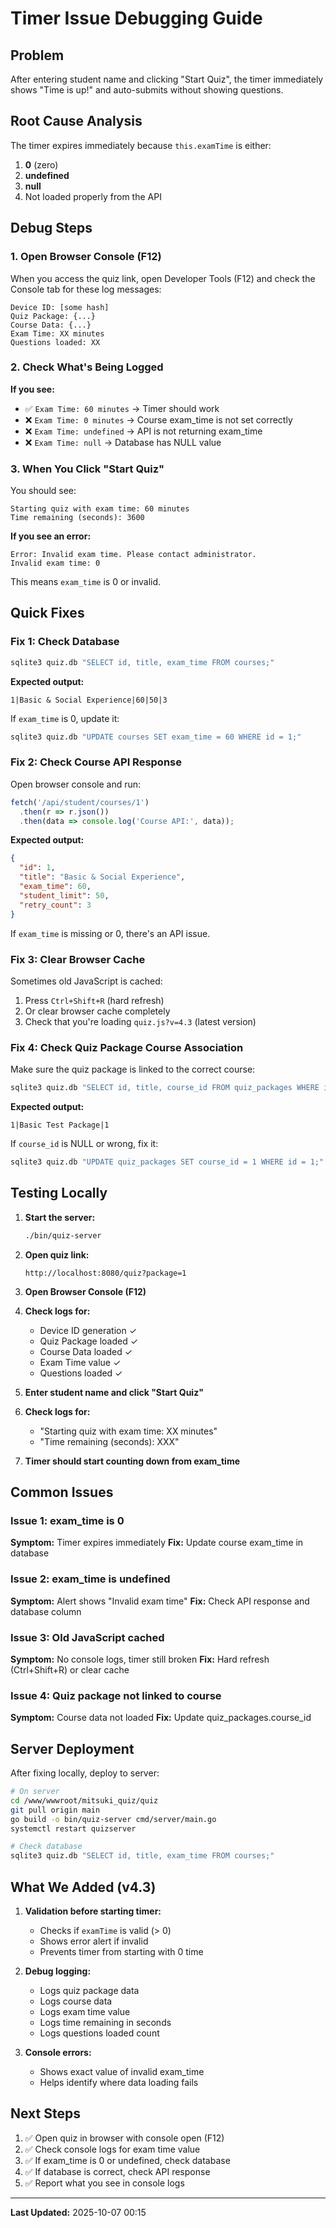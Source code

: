 # Timer Issue Debugging Guide

## Problem
After entering student name and clicking "Start Quiz", the timer immediately shows "Time is up!" and auto-submits without showing questions.

## Root Cause Analysis

The timer expires immediately because `this.examTime` is either:
1. **0** (zero)
2. **undefined**
3. **null**
4. Not loaded properly from the API

## Debug Steps

### 1. Open Browser Console (F12)
When you access the quiz link, open Developer Tools (F12) and check the Console tab for these log messages:

```
Device ID: [some hash]
Quiz Package: {...}
Course Data: {...}
Exam Time: XX minutes
Questions loaded: XX
```

### 2. Check What's Being Logged

**If you see:**
- ✅ `Exam Time: 60 minutes` → Timer should work
- ❌ `Exam Time: 0 minutes` → Course exam_time is not set correctly
- ❌ `Exam Time: undefined` → API is not returning exam_time
- ❌ `Exam Time: null` → Database has NULL value

### 3. When You Click "Start Quiz"

You should see:
```
Starting quiz with exam time: 60 minutes
Time remaining (seconds): 3600
```

**If you see an error:**
```
Error: Invalid exam time. Please contact administrator.
Invalid exam time: 0
```

This means `exam_time` is 0 or invalid.

## Quick Fixes

### Fix 1: Check Database
```bash
sqlite3 quiz.db "SELECT id, title, exam_time FROM courses;"
```

**Expected output:**
```
1|Basic & Social Experience|60|50|3
```

If `exam_time` is 0, update it:
```bash
sqlite3 quiz.db "UPDATE courses SET exam_time = 60 WHERE id = 1;"
```

### Fix 2: Check Course API Response

Open browser console and run:
```javascript
fetch('/api/student/courses/1')
  .then(r => r.json())
  .then(data => console.log('Course API:', data));
```

**Expected output:**
```json
{
  "id": 1,
  "title": "Basic & Social Experience",
  "exam_time": 60,
  "student_limit": 50,
  "retry_count": 3
}
```

If `exam_time` is missing or 0, there's an API issue.

### Fix 3: Clear Browser Cache

Sometimes old JavaScript is cached:
1. Press `Ctrl+Shift+R` (hard refresh)
2. Or clear browser cache completely
3. Check that you're loading `quiz.js?v=4.3` (latest version)

### Fix 4: Check Quiz Package Course Association

Make sure the quiz package is linked to the correct course:
```bash
sqlite3 quiz.db "SELECT id, title, course_id FROM quiz_packages WHERE id = 1;"
```

**Expected output:**
```
1|Basic Test Package|1
```

If `course_id` is NULL or wrong, fix it:
```bash
sqlite3 quiz.db "UPDATE quiz_packages SET course_id = 1 WHERE id = 1;"
```

## Testing Locally

1. **Start the server:**
   ```bash
   ./bin/quiz-server
   ```

2. **Open quiz link:**
   ```
   http://localhost:8080/quiz?package=1
   ```

3. **Open Browser Console (F12)**

4. **Check logs for:**
   - Device ID generation ✓
   - Quiz Package loaded ✓
   - Course Data loaded ✓
   - Exam Time value ✓
   - Questions loaded ✓

5. **Enter student name and click "Start Quiz"**

6. **Check logs for:**
   - "Starting quiz with exam time: XX minutes"
   - "Time remaining (seconds): XXX"

7. **Timer should start counting down from exam_time**

## Common Issues

### Issue 1: exam_time is 0
**Symptom:** Timer expires immediately
**Fix:** Update course exam_time in database

### Issue 2: exam_time is undefined
**Symptom:** Alert shows "Invalid exam time"
**Fix:** Check API response and database column

### Issue 3: Old JavaScript cached
**Symptom:** No console logs, timer still broken
**Fix:** Hard refresh (Ctrl+Shift+R) or clear cache

### Issue 4: Quiz package not linked to course
**Symptom:** Course data not loaded
**Fix:** Update quiz_packages.course_id

## Server Deployment

After fixing locally, deploy to server:

```bash
# On server
cd /www/wwwroot/mitsuki_quiz/quiz
git pull origin main
go build -o bin/quiz-server cmd/server/main.go
systemctl restart quizserver

# Check database
sqlite3 quiz.db "SELECT id, title, exam_time FROM courses;"
```

## What We Added (v4.3)

1. **Validation before starting timer:**
   - Checks if `examTime` is valid (> 0)
   - Shows error alert if invalid
   - Prevents timer from starting with 0 time

2. **Debug logging:**
   - Logs quiz package data
   - Logs course data
   - Logs exam time value
   - Logs time remaining in seconds
   - Logs questions loaded count

3. **Console errors:**
   - Shows exact value of invalid exam_time
   - Helps identify where data loading fails

## Next Steps

1. ✅ Open quiz in browser with console open (F12)
2. ✅ Check console logs for exam time value
3. ✅ If exam_time is 0 or undefined, check database
4. ✅ If database is correct, check API response
5. ✅ Report what you see in console logs

---
**Last Updated:** 2025-10-07 00:15
